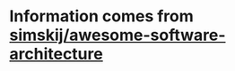 # Information comes from [simskij/awesome-software-architecture](https://github.com/simskij/awesome-software-architecture)

